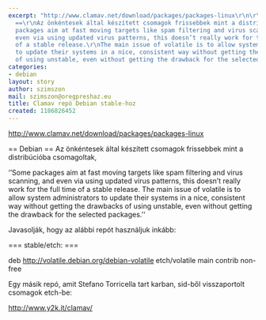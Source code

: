 ```yaml
---
excerpt: "http://www.clamav.net/download/packages/packages-linux\r\n\r\n== Debian
  ==\r\nAz önkéntesek által készített csomagok frissebbek mint a distribúcióba csomagoltak,\r\n\r\n‘’Some
  packages aim at fast moving targets like spam filtering and virus scanning, and
  even via using updated virus patterns, this doesn’t really work for the full time
  of a stable release.\r\nThe main issue of volatile is to allow system administrators
  to update their systems in a nice, consistent way without getting the drawbacks
  of using unstable, even without getting the drawback for the selected packages.’‘\r\n\r"
categories:
- debian
layout: story
author: szimszon
mail: szimszon@oregpreshaz.eu
title: Clamav repó Debian stable-hoz
created: 1186826452
---
```

http://www.clamav.net/download/packages/packages-linux

== Debian ==
Az önkéntesek által készített csomagok frissebbek mint a distribúcióba csomagoltak,

‘’Some packages aim at fast moving targets like spam filtering and virus scanning, and even via using updated virus patterns, this doesn’t really work for the full time of a stable release.
The main issue of volatile is to allow system administrators to update their systems in a nice, consistent way without getting the drawbacks of using unstable, even without getting the drawback for the selected packages.’‘

Javasolják, hogy az alábbi repót használjuk inkább:

=== stable/etch: ===

 deb http://volatile.debian.org/debian-volatile etch/volatile main contrib non-free

Egy másik repó, amit Stefano Torricella tart karban, sid-ből visszaportolt csomagok etch-be:

http://www.y2k.it/clamav/


